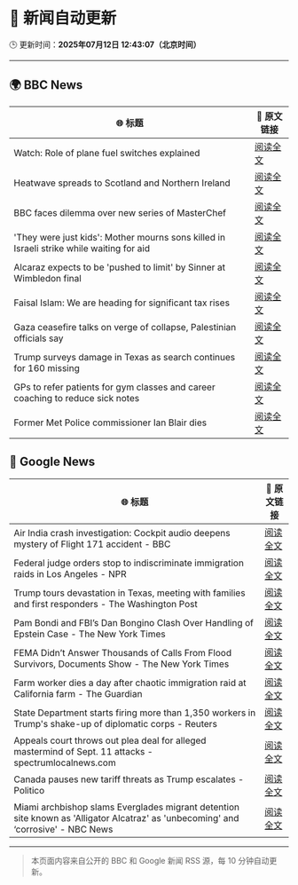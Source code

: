# 🧠 新闻自动更新

🕒 更新时间：**2025年07月12日 12:43:07（北京时间）**

---

## 🌍 BBC News

| 🌐 标题 | 🔗 原文链接 |
|--------|-------------|
| Watch: Role of plane fuel switches explained | [阅读全文](https://www.bbc.com/news/videos/cx2vrdd5xkeo) |
| Heatwave spreads to Scotland and Northern Ireland | [阅读全文](https://www.bbc.com/news/articles/c5y2jd5yye9o) |
| BBC faces dilemma over new series of MasterChef | [阅读全文](https://www.bbc.com/news/articles/cm2mx9x5yrno) |
| 'They were just kids': Mother mourns sons killed in Israeli strike while waiting for aid | [阅读全文](https://www.bbc.com/news/articles/cy9xgrrq54go) |
| Alcaraz expects to be 'pushed to limit' by Sinner at Wimbledon final | [阅读全文](https://www.bbc.com/sport/tennis/articles/cy8gl12d7lxo) |
| Faisal Islam: We are heading for significant tax rises | [阅读全文](https://www.bbc.com/news/articles/c9dgn647nplo) |
| Gaza ceasefire talks on verge of collapse, Palestinian officials say | [阅读全文](https://www.bbc.com/news/articles/cqjq9p87vdvo) |
| Trump surveys damage in Texas as search continues for 160 missing | [阅读全文](https://www.bbc.com/news/articles/cr5vlp0pmdzo) |
| GPs to refer patients for gym classes and career coaching to reduce sick notes | [阅读全文](https://www.bbc.com/news/articles/cwyx880d1w8o) |
| Former Met Police commissioner Ian Blair dies | [阅读全文](https://www.bbc.com/news/articles/cj61d0rd9gjo) |

## 📰 Google News

| 🌐 标题 | 🔗 原文链接 |
|--------|-------------|
| Air India crash investigation: Cockpit audio deepens mystery of Flight 171 accident - BBC | [阅读全文](https://news.google.com/rss/articles/CBMiWkFVX3lxTE5iRTRXSWczUkhXVVNDZ2RfTmNNd0dhUWEtajJaTERXWktkeHEzZU1lalAtc1Z4eEpWZlZ6eEdYZWRhMVUxQUU0TjRkNWR2OFE2eG5HUThXcU1KQdIBX0FVX3lxTFBJMkoxQzhTYU9rRWVLUVRhR2dTdE1wTXZTa2QyUTdmTDEydUt0aUhySGhsX1M4VFR6cEVXLTN1bkx1dE9lSzNZUm5xRE1BeU1oaWktWDAydF9WRFFuTWFR?oc=5) |
| Federal judge orders stop to indiscriminate immigration raids in Los Angeles - NPR | [阅读全文](https://news.google.com/rss/articles/CBMivgFBVV95cUxNVXp6eGxDRDQ5LUczTmpPUnNHbHdoMHBnakJ5TEVCNkJteUlnZkhEaG55a2xHT2NZTTg3MEVrZG51MjVTUHdMUUFONlFaR3ZnZTExR290TEtjSi1XcTVFcEVqRUxhNzYxM1hLcGNrd0J5X2MtdWJZOVN6U2xFeXV1Ym8yS2FsMXI0cjExb0ZyM2tMclN1b1RNWG9NcWhsMTM4OV9sbkZXVlNlNmUwbnpTVXY4RHFCdkdBb3RfREln?oc=5) |
| Trump tours devastation in Texas, meeting with families and first responders - The Washington Post | [阅读全文](https://news.google.com/rss/articles/CBMilAFBVV95cUxQZDNSbTRtZk5sMk96UDRtVlQxNVZPVzJ2eUwzRmxrWl8wTmpWZHNveTdCNi01U2VQdU9HYUpOYk1jY0lpTkdhaThrWW53Y25DbW5rWVVaZkhZaXB1eXViY1FCRGQ2MGlwZTVrTDhwUEJlNDF6dTdxT21YQmJxbHA3VzBjUWpDVnNMZHdzd1c3WlJLNkJB?oc=5) |
| Pam Bondi and FBI’s Dan Bongino Clash Over Handling of Epstein Case - The New York Times | [阅读全文](https://news.google.com/rss/articles/CBMimwFBVV95cUxQUEVvZTU1aTdaY1d2bHlwcUx4V1ZPcGpMMjE5YTNMZ294alN6eHA1aDN3aFgzUENhbjRRbU5BUjJvMDlGc3pxem1NYlpSZkQ3dXdVY3dNc1V4alNRMEhOU3k3N2RYU2lrakJkbDJ4NUNVekdmLV96Vk1ZSTlqX1UzVE5BLVRtZF9MZ1FEX1dvZnF2d3FyMW56M05tUQ?oc=5) |
| FEMA Didn’t Answer Thousands of Calls From Flood Survivors, Documents Show - The New York Times | [阅读全文](https://news.google.com/rss/articles/CBMihAFBVV95cUxOYURKb3JtYkVUbjJ6QjVfX1BMc0N0SVVLdExjN0taV0x1VTh0VF82a0k3bUtaX3F4dUpEYkFkblRCajVmbUYxdU5zN1ZuMEVFZWU0SzA3VlNHMzZvekRfTUtfY3l0UW90ZGtKUUNyaDlPVDhnTHJjTTJNT1ZTZWRsbVZweEs?oc=5) |
| Farm worker dies a day after chaotic immigration raid at California farm - The Guardian | [阅读全文](https://news.google.com/rss/articles/CBMihwFBVV95cUxQZmVYRXNsR1huQzBudFQ4YWZoMThWOHRpbGhpTXlHaTNIZUFscXNDWWU0SXQ4MWdNSXJLR19PNlA4cTAzSGhiUVVXQ2NUazRSdmRtdExJLTZHMENDVUd2TUdlNUdxNERfT19EajFOQ0xHaHBNVHBfWE1abUdoZVl5T2pDRVBqR1k?oc=5) |
| State Department starts firing more than 1,350 workers in Trump's shake-up of diplomatic corps - Reuters | [阅读全文](https://news.google.com/rss/articles/CBMixAFBVV95cUxPTjFMQlJ5NTAxekNsS0RFdzc1dWtucFUzOEtHaVI1QlVqRlFjRVNBV1FFQzFZVVlfaUxxZHFLV2hldEQwWDVGUFNUNHR6S1JCbXBfRnRqZGdMQ1dyUk5qbWlsMkM4UkpFajF4M3BGbHpMNW9oSUxMeXZrclZsU1RiVm9kN2ZfYVBmSEluamtnelJ0RkxXTDJzWDhiWnBSTm9zYy1JQ3Q4MDFtQjZsOTBlR1duZGdpZGJZRUJpT1ZGc1RpY2RP?oc=5) |
| Appeals court throws out plea deal for alleged mastermind of Sept. 11 attacks - spectrumlocalnews.com | [阅读全文](https://news.google.com/rss/articles/CBMiygFBVV95cUxQZFNHV1pxNHdzVnNsT0JOU0V4enRSNzgzY2FpQUZJbWlzZGRNQ1hyVTVNNTc2ZFBRdUYxcEI4TlBYSUZqdUdjVXlrWU5sY0RCS2RjaFk1TnlPZnJNYVFoVDJkTjJhdlBnQkRfUlAwYXNrWW0xMjFMNVJMVWkycGRteFQyMVRPcHFKWFVhb0wwY0gzOHVRWGhNQ2ZhU2s0cVI1WlNPOThnLXBuak9TWlRaY0NEU2V5OTM1Rk5wU1Awa0hrMExJaXVkUXRB?oc=5) |
| Canada pauses new tariff threats as Trump escalates - Politico | [阅读全文](https://news.google.com/rss/articles/CBMiqAFBVV95cUxNQ3Flc3ppMUlkQlpKWmstbGJGbjlMSmRRQ2o5QXlaN2U2bUEwMGxfbFRjZVYybGJLOC1zWllvMHpGM0xjbHhnbEt6WThyaTI4aWRoU2RKbmRwVVh4R01DNnc3WW1NTjJHV1BDX1BLcDg5cl84ZnpPVERJeUV6NEJwMzV5NnhyVzQ4TW1Wa0RMMFU0VDRsMVNydmYtQ1o5MWZOYlJhWXowTVU?oc=5) |
| Miami archbishop slams Everglades migrant detention site known as 'Alligator Alcatraz' as 'unbecoming' and ‘corrosive' - NBC News | [阅读全文](https://news.google.com/rss/articles/CBMipgFBVV95cUxQZjJIQ1NVMkZrWXkxcEtYSU1lU0pBcUxEVXNyc0tlRzUzS21PSUh4TlROVkJZaVMyb3RtV0I3LXZFS0h6aHZNZWJMNlh4TE1FbU1WS0d3MWRmamtPWFk0RHdnMnFmQmY2OG02V0pjeklJSTlQX0Jmd0s0bWt4M0h0bXlLUlRNWDN2d00zUU83dDUzRTlOUTBmSjY0SWlIUzZxUmpGRE1B0gFWQVVfeXFMT3NuQmdwX2dobWFOS1c3V0VWYlZra09yT2NxV1BBbFA1UktiV0NGRWloNkk5cTRBcnhqSUhRODhlcnJwTWxBa2oyanVpNW03QU5OVXZyMHc?oc=5) |

---
> 本页面内容来自公开的 BBC 和 Google 新闻 RSS 源，每 10 分钟自动更新。